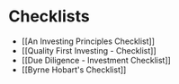 # Checklists

- [[An Investing Principles Checklist]]
- [[Quality First Investing - Checklist]]
- [[Due Diligence - Investment Checklist]]
- [[Byrne Hobart's Checklist]]